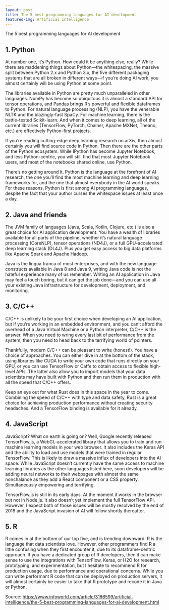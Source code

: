 ```yaml
---
layout: post
title: The 5 best programming languages for AI development
featured-img: Artificial Intelligence
---
```

The 5 best programming languages for AI development

## 1. Python
At number one, it’s Python. How could it be anything else, really? While there are maddening things about Python—the whitespacing, the massive split between Python 2.x and Python 3.x, the five different packaging systems that are all broken in different ways—if you’re doing AI work, you almost certainly will be using Python at some point.

The libraries available in Python are pretty much unparalleled in other languages. NumPy has become so ubiquitous it is almost a standard API for tensor operations, and Pandas brings R’s powerful and flexible dataframes to Python. For natural language processing (NLP), you have the venerable NLTK and the blazingly-fast SpaCy. For machine learning, there is the battle-tested Scikit-learn. And when it comes to deep learning, all of the current libraries (TensorFlow, PyTorch, Chainer, Apache MXNet, Theano, etc.) are effectively Python-first projects.

If you’re reading cutting-edge deep learning research on arXiv, then almost certainly you will find source code in Python. Then there are the other parts of the Python ecosystem. While IPython has become Jupyter Notebook, and less Python-centric, you will still find that most Jupyter Notebook users, and most of the notebooks shared online, use Python.

There’s no getting around it. Python is the language at the forefront of AI research, the one you’ll find the most machine learning and deep learning frameworks for, and the one that almost everybody in the AI world speaks. For these reasons, Python is first among AI programming languages, despite the fact that your author curses the whitespace issues at least once a day.


## 2. Java and friends
The JVM family of languages (Java, Scala, Kotlin, Clojure, etc.) is also a great choice for AI application development. You have a wealth of libraries available for all parts of the pipeline, whether it’s natural language processing (CoreNLP), tensor operations (ND4J), or a full GPU-accelerated deep learning stack (DL4J). Plus you get easy access to big data platforms like Apache Spark and Apache Hadoop.

Java is the lingua franca of most enterprises, and with the new language constructs available in Java 8 and Java 9, writing Java code is not the hateful experience many of us remember. Writing an AI application in Java may feel a touch boring, but it can get the job done—and you can use all your existing Java infrastructure for development, deployment, and monitoring.

## 3. C/C++
C/C++ is unlikely to be your first choice when developing an AI application, but if you’re working in an embedded environment, and you can’t afford the overhead of a Java Virtual Machine or a Python interpreter, C/C++ is the answer. When you need to wring every last bit of performance from the system, then you need to head back to the terrifying world of pointers.

Thankfully, modern C/C++ can be pleasant to write (honest!). You have a choice of approaches. You can either dive in at the bottom of the stack, using libraries like CUDA to write your own code that runs directly on your GPU, or you can use TensorFlow or Caffe to obtain access to flexible high-level APIs. The latter also allow you to import models that your data scientists may have built with Python and then run them in production with all the speed that C/C++ offers.

Keep an eye out for what Rust does in this space in the year to come. Combining the speed of C/C++ with type and data safety, Rust is a great choice for achieving production performance without creating security headaches. And a TensorFlow binding is available for it already.

## 4. JavaScript
JavaScript? What on earth is going on? Well, Google recently released TensorFlow.js, a WebGL-accelerated library that allows you to train and run machine learning models in your web browser. It also includes the Keras API and the ability to load and use models that were trained in regular TensorFlow. This is likely to draw a massive influx of developers into the AI space. While JavaScript doesn’t currently have the same access to machine learning libraries as the other languages listed here, soon developers will be adding neural networks to their webpages with almost the same nonchalance as they add a React component or a CSS property. Simultaneously empowering and terrifying.

TensorFlow.js is still in its early days. At the moment it works in the browser but not in Node.js. It also doesn’t yet implement the full TensorFlow API. However, I expect both of those issues will be mostly resolved by the end of 2018 and the JavaScript invasion of AI will follow shortly thereafter.

## 5. R
R comes in at the bottom of our top five, and is trending downward. R is the language that data scientists love. However, other programmers find R a little confusing when they first encounter it, due to its dataframe-centric approach. If you have a dedicated group of R developers, then it can make sense to use the integrations with TensorFlow, Keras, or H2O for research, prototyping, and experimentation, but I hesitate to recommend R for production usage, due to performance and operational concerns. While you can write performant R code that can be deployed on production servers, it will almost certainly be easier to take that R prototype and recode it in Java or Python.

Source: https://www.infoworld.com/article/3186599/artificial-intelligence/the-5-best-programming-languages-for-ai-development.html
